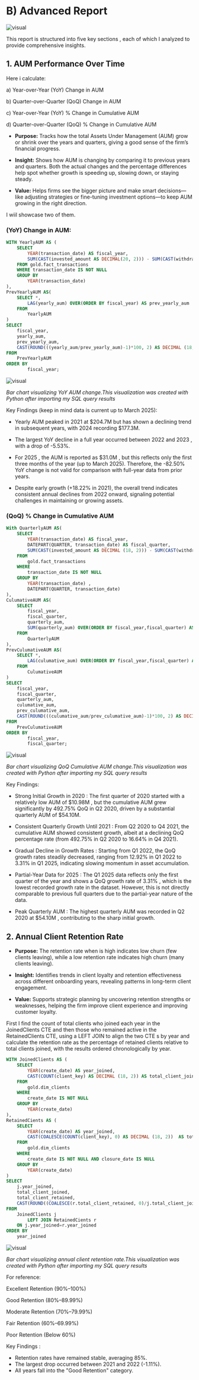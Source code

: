 
# B) Advanced Report 

![visual](/visual_documentation/png/advanced_report.png)


This report is structured into five key sections , each of which I analyzed to provide comprehensive insights.

## 1. AUM Performance Over Time

Here i calculate:

a) Year-over-Year (YoY) Change in AUM

b) Quarter-over-Quarter (QoQ) Change in AUM

c) Year-over-Year (YoY) % Change in Cumulative AUM

d) Quarter-over-Quarter (QoQ) % Change in Cumulative AUM

- **Purpose:** Tracks how the total Assets Under Management (AUM) grow or shrink over the years and quarters, giving a good sense of the firm’s financial progress.

- **Insight:** Shows how AUM is changing by comparing it to previous years and quarters. Both the actual changes and the percentage differences help spot whether growth is speeding up, slowing down, or staying steady.

- **Value:** Helps firms see the bigger picture and make smart decisions—like adjusting strategies or fine-tuning investment options—to keep AUM growing in the right direction.

I wiil showcase two of them.

### (YoY) Change in AUM:

```sql
WITH YearlyAUM AS (
    SELECT 
        YEAR(transaction_date) AS fiscal_year,
        SUM(CAST(invested_amount AS DECIMAL(20, 2))) - SUM(CAST(withdrawal_amount AS DECIMAL(20, 2))) AS yearly_aum
    FROM gold.fact_transactions
    WHERE transaction_date IS NOT NULL
    GROUP BY 
        YEAR(transaction_date)
),
PrevYearlyAUM AS(
	SELECT *,
		LAG(yearly_aum) OVER(ORDER BY fiscal_year) AS prev_yearly_aum
	FROM
		YearlyAUM
)
SELECT
	fiscal_year,
	yearly_aum,
	prev_yearly_aum,
	CAST(ROUND(((yearly_aum/prev_yearly_aum)-1)*100, 2) AS DECIMAL (18,2)) AS yoy_perc
FROM
	PrevYearlyAUM
ORDER BY
		fiscal_year;
```        

![visual](/visual_documentation/charts/yearly_aum_and_yoy_changes.png)

*Bar chart visualizing YoY AUM change.This visualization was created with Python after importing my SQL query results*

Key Findings (keep in mind data is current up to March 2025):


- Yearly AUM peaked in 2021  at $204.7M  but has shown a declining trend in subsequent years, with 2024  recording $177.3M.

- The largest YoY decline in a full year occurred between 2022 and 2023 , with a drop of -5.53%.

- For 2025 , the AUM is reported as $31.0M , but this reflects only the first three months of the year (up to March 2025). Therefore, the -82.50% YoY change  is not valid for comparison with full-year data from prior years.

- Despite early growth (+18.22% in 2021), the overall trend indicates consistent annual declines from 2022 onward, signaling potential challenges in maintaining or growing assets.
     
### (QoQ) % Change in Cumulative AUM

```sql
With QuarterlyAUM AS(
	SELECT
		YEAR(transaction_date) AS fiscal_year,
		DATEPART(QUARTER, transaction_date) AS fiscal_quarter,
		SUM(CAST(invested_amount AS DECIMAL (18, 2))) - SUM(CAST(withdrawal_amount AS DECIMAL (18, 2))) AS quarterly_aum
	FROM
		gold.fact_transactions
	WHERE
		transaction_date IS NOT NULL
	GROUP BY
		YEAR(transaction_date) ,
		DATEPART(QUARTER, transaction_date)
),
CulumativeAUM AS(
	SELECT
		fiscal_year,
		fiscal_quarter,
		quarterly_aum,
		SUM(quarterly_aum) OVER(ORDER BY fiscal_year,fiscal_quarter) AS culumative_aum
	FROM
		QuarterlyAUM
),
PrevCulumativeAUM AS(
	SELECT *,
		LAG(culumative_aum) OVER(ORDER BY fiscal_year,fiscal_quarter) AS prev_culumative_aum
	FROM
		CulumativeAUM
)
SELECT
	fiscal_year,
	fiscal_quarter,
	quarterly_aum,
	culumative_aum,
	prev_culumative_aum,
	CAST(ROUND(((culumative_aum/prev_culumative_aum)-1)*100, 2) AS DECIMAL (18,2)) AS qoq_perc
FROM
	PrevCulumativeAUM
ORDER BY
		fiscal_year,
		fiscal_quarter;
```
![visual](/visual_documentation/charts/quarterly_aum_and_qoq_changes.png)

*Bar chart visualizing QoQ Cumulative AUM change.This visualization was created with Python after importing my SQL query results*

Key Findings:

- Strong Initial Growth in 2020 : The first quarter of 2020 started with a relatively low AUM of $10.98M , but the cumulative AUM grew significantly by 492.75% QoQ  in Q2 2020, driven by a substantial quarterly AUM of $54.10M.

- Consistent Quarterly Growth Until 2021 : From Q2 2020 to Q4 2021, the cumulative AUM showed consistent growth, albeit at a declining QoQ percentage rate (from 492.75%  in Q2 2020 to 16.64%  in Q4 2021).

- Gradual Decline in Growth Rates : Starting from Q1 2022, the QoQ growth rates steadily decreased, ranging from 12.92%  in Q1 2022 to 3.31%  in Q1 2025, indicating slowing momentum in asset accumulation.

- Partial-Year Data for 2025 : The Q1 2025 data reflects only the first quarter of the year and shows a QoQ growth rate of 3.31% , which is the lowest recorded growth rate in the dataset. However, this is not directly comparable to previous full quarters due to the partial-year nature of the data.

- Peak Quarterly AUM : The highest quarterly AUM was recorded in Q2 2020  at $54.10M , contributing to the sharp initial growth.
     
## 2. Annual Client Retention Rate

- **Purpose:** The retention rate when is high indicates low churn (few clients leaving), while a low retention rate indicates high churn (many clients leaving).

- **Insight:** Identifies trends in client loyalty and retention effectiveness across different onboarding years, revealing patterns in long-term client engagement.

- **Value:** Supports strategic planning by uncovering retention strengths or weaknesses, helping the firm improve client experience and improving customer loyalty.

First I find the count of total clients who joined each year in the JoinedClients CTE and then those who remained active in the RetainedClients CTE, using a LEFT JOIN to align the two CTE s by year and calculate the retention rate as the percentage of retained clients relative to total clients joined, with the results ordered chronologically by year.

```sql
WITH JoinedClients AS (
	SELECT
		YEAR(create_date) AS year_joined,
		CAST(COUNT(client_key) AS DECIMAL (18, 2)) AS total_client_joined
	FROM
		gold.dim_clients
	WHERE
		create_date IS NOT NULL
	GROUP BY
		YEAR(create_date)
),
RetainedCients AS (
	SELECT
		YEAR(create_date) AS year_joined,
		CAST(COALESCE(COUNT(client_key), 0) AS DECIMAL (18, 2))  AS total_client_retained
	FROM
		gold.dim_clients
	WHERE
		create_date IS NOT NULL AND closure_date IS NULL
	GROUP BY
		YEAR(create_date)
)
SELECT
	j.year_joined,
	total_client_joined,
	total_client_retained,
	CAST(ROUND((COALESCE(r.total_client_retained, 0)/j.total_client_joined) * 100, 2) AS DECIMAL (18, 2)) AS retention_rate
FROM
	JoinedClients j
		LEFT JOIN RetainedCients r
	ON j.year_joined=r.year_joined
ORDER BY
	year_joined
```

![visual](/visual_documentation/charts/combined_retention_and_difference_chart.png)

*Bar chart visualizing annual client retention rate.This visualization was created with Python after importing my SQL query results*

For reference: 

Excellent Retention (90%–100%)

Good Retention (80%–89.99%)

Moderate Retention (70%–79.99%)

Fair Retention (60%–69.99%)

Poor Retention (Below 60%)

Key Findings : 

- Retention rates have remained stable, averaging 85%.
- The largest drop occurred between 2021 and 2022 (-1.11%).
- All years fall into the "Good Retention" category.
     